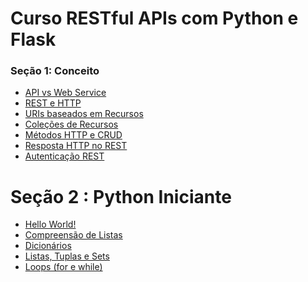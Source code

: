 # Curso RESTful APIs com Python e Flask

### Seção 1: Conceito

* [API vs Web Service](apivswebservice.md)
* [REST e HTTP](restehttp.md)
* [URIs baseados em Recursos](urisemrecursos.md)
* [Coleções de Recursos](colecaoderecursos.md)
* [Métodos HTTP e CRUD](metodoshttpecrud.md)
* [Resposta HTTP no REST](respostarest.md)
* [Autenticação REST](autenticacaorest.md)

# Seção 2 : Python Iniciante

* [Hello World!](pythonIniciante/01.py)
* [Compreensão de Listas](pythonIniciante/CompreensãodeLista(ListComprehension))
* [Dicionários](pythonIniciante/Dicionários.ipynb)
* [Listas, Tuplas e Sets](pythonIniciante/listas_tuplas_sets.ipynb)
* [Loops (for e while)](pythonIniciante/Loops(whileefor).ipynb)
